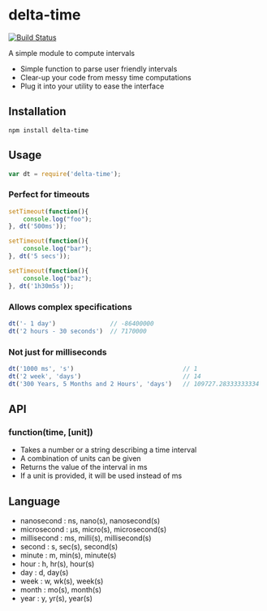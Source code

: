 # delta-time

[![Build Status](https://travis-ci.org/repraze-org/delta-time.svg?branch=master)](https://travis-ci.org/repraze-org/delta-time)

A simple module to compute intervals

* Simple function to parse user friendly intervals
* Clear-up your code from messy time computations
* Plug it into your utility to ease the interface

## Installation

    npm install delta-time

## Usage

```javascript
var dt = require('delta-time');
```

### Perfect for timeouts

```javascript
setTimeout(function(){
    console.log("foo");
}, dt('500ms'));

setTimeout(function(){
    console.log("bar");
}, dt('5 secs'));

setTimeout(function(){
    console.log("baz");
}, dt('1h30m5s'));
```

### Allows complex specifications

```javascript
dt('- 1 day')               // -86400000
dt('2 hours - 30 seconds')  // 7170000
```

### Not just for milliseconds

```javascript
dt('1000 ms', 's')                              // 1
dt('2 week', 'days')                            // 14
dt('300 Years, 5 Months and 2 Hours', 'days')   // 109727.28333333334
```

## API

### function(time, [unit])

* Takes a number or a string describing a time interval
* A combination of units can be given
* Returns the value of the interval in ms
* If a unit is provided, it will be used instead of ms

## Language

* nanosecond    : ns, nano(s), nanosecond(s)
* microsecond   : μs, micro(s), microsecond(s)
* millisecond   : ms, milli(s), millisecond(s)
* second        : s, sec(s), second(s)
* minute        : m, min(s), minute(s)
* hour          : h, hr(s), hour(s)
* day           : d, day(s)
* week          : w, wk(s), week(s)
* month         : mo(s), month(s)
* year          : y, yr(s), year(s)
